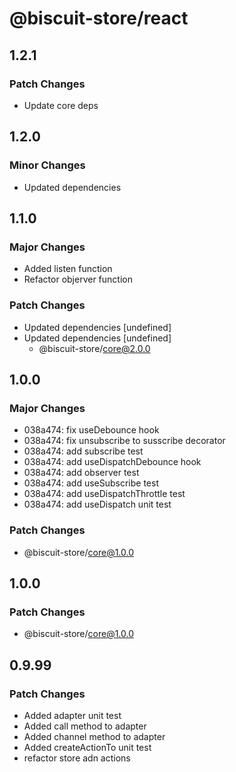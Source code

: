 # @biscuit-store/react

## 1.2.1
### Patch Changes
- Update core deps

## 1.2.0
### Minor Changes

- Updated dependencies

## 1.1.0
### Major Changes

- Added listen function
- Refactor objerver function

### Patch Changes

- Updated dependencies [undefined]
- Updated dependencies [undefined]
  - @biscuit-store/core@2.0.0

## 1.0.0
### Major Changes

- 038a474: fix useDebounce hook
- 038a474: fix unsubscribe to susscribe decorator
- 038a474: add subscribe test
- 038a474: add useDispatchDebounce hook
- 038a474: add observer test
- 038a474: add useSubscribe test
- 038a474: add useDispatchThrottle test
- 038a474: add useDispatch unit test

### Patch Changes
  - @biscuit-store/core@1.0.0

## 1.0.0
### Patch Changes
  - @biscuit-store/core@1.0.0

## 0.9.99
### Patch Changes

- Added adapter unit test
- Added call method to adapter
- Added channel method to adapter
- Added createActionTo unit test
- refactor store adn actions
